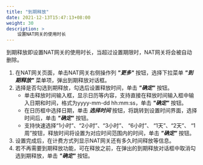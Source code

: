 ```yaml
---
title: "到期释放"
date: 2021-12-13T15:47:13+08:00
weight: 30
description: >
    设置NAT网关的使用时长
---
```



到期释放即设置NAT网关的使用时长，当超过设置期限时，NAT网关将会被自动删除。

1. 在NAT网关页面，单击NAT网关右侧操作列 **_"更多"_** 按钮，选择下拉菜单 **_"到期释放"_** 菜单项，弹出到期释放对话框。
2. 选择是否勾选到期释放，勾选后设置释放时间，单击 **_"确定"_** 按钮。
    - 单击释放时间输入框，显示日历等内容，支持直接在释放时间输入框中输入日期和时间，格式为yyyy-mm-dd hh:mm:ss，单击 **_"确定"_** 按钮。 
    - 在日历框中选择日期，单击 **_选择时间_** 按钮，将跳转到设置时间界面，选择时间后，单击 **_"确定"_** 按钮。
    - 支持快速选择“1小时”、“2小时”、“3小时”、 “6小时”、 “1天”、“2天”、 “1周”按钮，释放时间将设置为对应时间范围内的时间，单击 **_"确定"_** 按钮。
3. 设置完成后，在计费方式列显示NAT网关还有多久时间释放等信息。
4. 若不再需要到期释放功能，可在释放之前，在弹出的到期释放对话框中取消勾选到期释放，单击 **_"确定"_** 按钮。